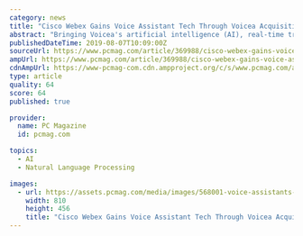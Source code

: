 ```yaml
---
category: news
title: "Cisco Webex Gains Voice Assistant Tech Through Voicea Acquisition"
abstract: "Bringing Voicea's artificial intelligence (AI), real-time transcription, and advanced automatic speech recognition (ASR) to Cisco Webex will mark one the biggest adoptions of voice assistant technology in the enterprise space. According to Cisco Webex ..."
publishedDateTime: 2019-08-07T10:09:00Z
sourceUrl: https://www.pcmag.com/article/369988/cisco-webex-gains-voice-assistant-tech-through-voicea-acquis
ampUrl: https://www.pcmag.com/article/369988/cisco-webex-gains-voice-assistant-tech-through-voicea-acquis?amp=1
cdnAmpUrl: https://www-pcmag-com.cdn.ampproject.org/c/s/www.pcmag.com/article/369988/cisco-webex-gains-voice-assistant-tech-through-voicea-acquis?amp=1
type: article
quality: 64
score: 64
published: true

provider:
  name: PC Magazine
  id: pcmag.com

topics:
  - AI
  - Natural Language Processing

images:
  - url: https://assets.pcmag.com/media/images/568001-voice-assistants-still-need-work.jpg?thumb=y&width=810&height=456
    width: 810
    height: 456
    title: "Cisco Webex Gains Voice Assistant Tech Through Voicea Acquisition"
---
```

